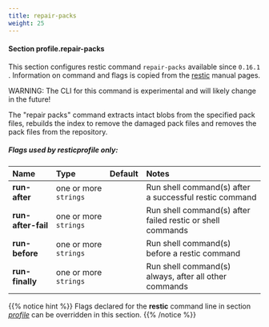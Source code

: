 ```yaml
---
title: repair-packs
weight: 25
---
```

#### Section profile.**repair-packs**

This section configures restic command `repair-packs`  available since `0.16.1` .
Information on command and flags is copied from the [restic](https://github.com/restic/restic) manual pages.

WARNING: The CLI for this command is experimental and will likely change in the future!

The "repair packs" command extracts intact blobs from the specified pack files, rebuilds
the index to remove the damaged pack files and removes the pack files from the repository.

##### Flags used by **resticprofile** only:

| Name              | Type                    | Default  | Notes |
|:------------------|:------------------------|:---------|:------|
| **run-after** |one or more `strings` | |Run shell command(s) after a successful restic command |
| **run-after-fail** |one or more `strings` | |Run shell command(s) after failed restic or shell commands |
| **run-before** |one or more `strings` | |Run shell command(s) before a restic command |
| **run-finally** |one or more `strings` | |Run shell command(s) always, after all other commands |





{{% notice hint %}}
Flags declared for the **restic** command line in section *[profile](../profile)*
can be overridden in this section.
{{% /notice %}}

